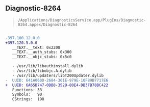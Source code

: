 ## Diagnostic-8264

> `/Applications/DiagnosticsService.app/PlugIns/Diagnostic-8264.appex/Diagnostic-8264`

```diff

-397.100.12.0.0
+397.120.5.0.0
   __TEXT.__text: 0x2208
   __TEXT.__auth_stubs: 0x300
   __TEXT.__objc_stubs: 0x5c0

   - /usr/lib/libauthinstall.dylib
   - /usr/lib/libobjc.A.dylib
   - /usr/lib/updaters/libT200Updater.dylib
-  UUID: 641A060D-2684-361E-979E-10F89B7717E6
+  UUID: 6A65B747-0DB8-3529-80E4-DB3FB78BC422
   Functions: 33
   Symbols:   90
   CStrings:  198

```
